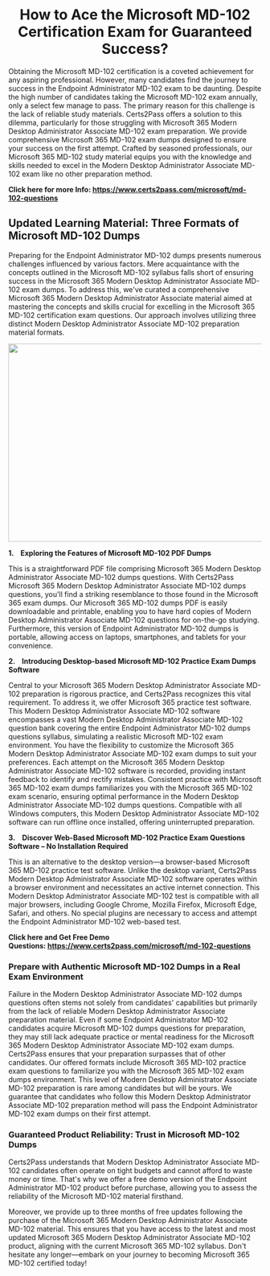 <h1 style="text-align: center;"><strong>How to Ace the Microsoft MD-102 Certification Exam for Guaranteed Success?</strong></h1>

<p>Obtaining the Microsoft MD-102 certification is a coveted achievement for any aspiring professional. However, many candidates find the journey to success in the Endpoint Administrator MD-102 exam to be daunting. Despite the high number of candidates taking the Microsoft MD-102 exam annually, only a select few manage to pass. The primary reason for this challenge is the lack of reliable study materials. Certs2Pass offers a solution to this dilemma, particularly for those struggling with Microsoft 365 Modern Desktop Administrator Associate MD-102 exam preparation. We provide comprehensive Microsoft 365 MD-102 exam dumps designed to ensure your success on the first attempt. Crafted by seasoned professionals, our Microsoft 365 MD-102 study material equips you with the knowledge and skills needed to excel in the Modern Desktop Administrator Associate MD-102 exam like no other preparation method.</p>

<p><strong>Click here for more Info: <a href="https://www.certs2pass.com/microsoft/md-102-questions">https://www.certs2pass.com/microsoft/md-102-questions</a></strong></p>

<h2><strong>Updated Learning Material: Three Formats of Microsoft MD-102 Dumps</strong></h2>

<p>Preparing for the Endpoint Administrator MD-102 dumps presents numerous challenges influenced by various factors. Mere acquaintance with the concepts outlined in the Microsoft MD-102 syllabus falls short of ensuring success in the Microsoft 365 Modern Desktop Administrator Associate MD-102 exam dumps. To address this, we've curated a comprehensive Microsoft 365 Modern Desktop Administrator Associate material aimed at mastering the concepts and skills crucial for excelling in the Microsoft 365 MD-102 certification exam questions. Our approach involves utilizing three distinct Modern Desktop Administrator Associate MD-102 preparation material formats.</p>

<p style="text-align: center;"><img src="https://i.ibb.co/KqxymRr/161103-143.jpg" style="height: 394px; width: 700px;" /></p>

<p><strong>1.    Exploring the Features of Microsoft MD-102 PDF Dumps</strong></p>

<p>This is a straightforward PDF file comprising Microsoft 365 Modern Desktop Administrator Associate MD-102 dumps questions. With Certs2Pass Microsoft 365 Modern Desktop Administrator Associate MD-102 dumps questions, you'll find a striking resemblance to those found in the Microsoft 365 exam dumps. Our Microsoft 365 MD-102 dumps PDF is easily downloadable and printable, enabling you to have hard copies of Modern Desktop Administrator Associate MD-102 questions for on-the-go studying. Furthermore, this version of Endpoint Administrator MD-102 dumps is portable, allowing access on laptops, smartphones, and tablets for your convenience.</p>

<p><strong>2.    Introducing Desktop-based Microsoft MD-102 Practice Exam Dumps Software</strong></p>

<p>Central to your Microsoft 365 Modern Desktop Administrator Associate MD-102 preparation is rigorous practice, and Certs2Pass recognizes this vital requirement. To address it, we offer Microsoft 365 practice test software. This Modern Desktop Administrator Associate MD-102 software encompasses a vast Modern Desktop Administrator Associate MD-102 question bank covering the entire Endpoint Administrator MD-102 dumps questions syllabus, simulating a realistic Microsoft MD-102 exam environment. You have the flexibility to customize the Microsoft 365 Modern Desktop Administrator Associate MD-102 exam dumps to suit your preferences. Each attempt on the Microsoft 365 Modern Desktop Administrator Associate MD-102 software is recorded, providing instant feedback to identify and rectify mistakes. Consistent practice with Microsoft 365 MD-102 exam dumps familiarizes you with the Microsoft 365 MD-102 exam scenario, ensuring optimal performance in the Modern Desktop Administrator Associate MD-102 dumps questions. Compatible with all Windows computers, this Modern Desktop Administrator Associate MD-102 software can run offline once installed, offering uninterrupted preparation.</p>

<p><strong>3.   </strong> <strong>Discover Web-Based Microsoft MD-102 Practice Exam Questions Software – No Installation Required</strong></p>

<p>This is an alternative to the desktop version—a browser-based Microsoft 365 MD-102 practice test software. Unlike the desktop variant, Certs2Pass Modern Desktop Administrator Associate MD-102 software operates within a browser environment and necessitates an active internet connection. This Modern Desktop Administrator Associate MD-102 test is compatible with all major browsers, including Google Chrome, Mozilla Firefox, Microsoft Edge, Safari, and others. No special plugins are necessary to access and attempt the Endpoint Administrator MD-102 web-based test.</p>

<p><strong>Click here and Get Free Demo Questions: <a href="https://www.certs2pass.com/microsoft/md-102-questions">https://www.certs2pass.com/microsoft/md-102-questions</a></strong></p>

<h3><strong>Prepare with Authentic Microsoft MD-102 Dumps in a Real Exam Environment</strong></h3>

<p>Failure in the Modern Desktop Administrator Associate MD-102 dumps questions often stems not solely from candidates' capabilities but primarily from the lack of reliable Modern Desktop Administrator Associate preparation material. Even if some Endpoint Administrator MD-102 candidates acquire Microsoft MD-102 dumps questions for preparation, they may still lack adequate practice or mental readiness for the Microsoft 365 Modern Desktop Administrator Associate MD-102 exam dumps. Certs2Pass ensures that your preparation surpasses that of other candidates. Our offered formats include Microsoft 365 MD-102 practice exam questions to familiarize you with the Microsoft 365 MD-102 exam dumps environment. This level of Modern Desktop Administrator Associate MD-102 preparation is rare among candidates but will be yours. We guarantee that candidates who follow this Modern Desktop Administrator Associate MD-102 preparation method will pass the Endpoint Administrator MD-102 exam dumps on their first attempt.</p>

<h3><strong>Guaranteed Product Reliability: Trust in Microsoft MD-102 Dumps</strong></h3>

<p>Certs2Pass understands that Modern Desktop Administrator Associate MD-102 candidates often operate on tight budgets and cannot afford to waste money or time. That's why we offer a free demo version of the Endpoint Administrator MD-102 product before purchase, allowing you to assess the reliability of the Microsoft MD-102 material firsthand.</p>

<p>Moreover, we provide up to three months of free updates following the purchase of the Microsoft 365 Modern Desktop Administrator Associate MD-102 material. This ensures that you have access to the latest and most updated Microsoft 365 Modern Desktop Administrator Associate MD-102 product, aligning with the current Microsoft 365 MD-102 syllabus. Don't hesitate any longer—embark on your journey to becoming Microsoft 365 MD-102 certified today!</p>
